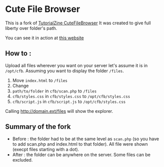 # Cute File Browser

This is a fork of [TutorialZine CuteFileBrowser](http://tutorialzine.com/2014/09/cute-file-browser-jquery-ajax-php/)
It was created to give full liberty over folder's path.

You can see it in action at [this website](https://lamacs.fr/browse)

## How to :
Upload all files wherever you want on your server let's assume it is in `/opt/cfb`.
Assuming you want to display the folder `/files`.

1. Move `index.html` to `/files` 
2. Change 
  1. `path/to/folder` in `cfb/scan.php` to `/files`
  2. `cfb/styles.css` in `cfb/styles.css` to `/opt/cfb/styles.css`
  3. `cfb/script.js` in `cfb/script.js` to `/opt/cfb/styles.css`

Calling http://domain.ext/files will show the explorer.

## Summary of the fork
* Before : the folder had to be at the same level as `scan.php` (so you have to add scan.php and index.html to that folder). All file were shown (execpt files starting with a dot).
* After : the folder can be anywhere on the server. Some files can be excluded.
